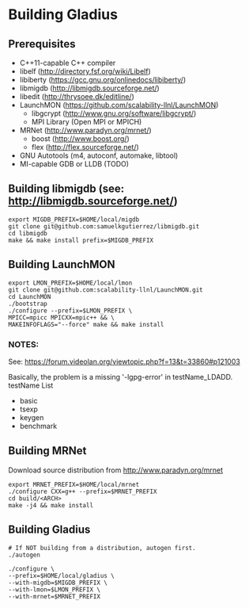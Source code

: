 # Building Gladius

## Prerequisites
- C++11-capable C++ compiler
- libelf (http://directory.fsf.org/wiki/Libelf)
- libiberty (https://gcc.gnu.org/onlinedocs/libiberty/)
- libmigdb (http://libmigdb.sourceforge.net/)
- libedit (http://thrysoee.dk/editline/)
- LaunchMON (https://github.com/scalability-llnl/LaunchMON)
    - libgcrypt (http://www.gnu.org/software/libgcrypt/)
    - MPI Library (Open MPI or MPICH)
- MRNet (http://www.paradyn.org/mrnet/)
    - boost (http://www.boost.org/)
    - flex (http://flex.sourceforge.net/)
- GNU Autotools (m4, autoconf, automake, libtool)
- MI-capable GDB or LLDB (TODO)

## Building libmigdb (see: http://libmigdb.sourceforge.net/)
```
export MIGDB_PREFIX=$HOME/local/migdb
git clone git@github.com:samuelkgutierrez/libmigdb.git
cd libmigdb
make && make install prefix=$MIGDB_PREFIX
```

## Building LaunchMON
```
export LMON_PREFIX=$HOME/local/lmon
git clone git@github.com:scalability-llnl/LaunchMON.git
cd LaunchMON
./bootstrap
./configure --prefix=$LMON_PREFIX \
MPICC=mpicc MPICXX=mpic++ && \
MAKEINFOFLAGS="--force" make && make install
```
### NOTES:
See: https://forum.videolan.org/viewtopic.php?f=13&t=33860#p121003

Basically, the problem is a missing '-lgpg-error' in testName_LDADD.
testName List
- basic
- tsexp
- keygen
- benchmark

## Building MRNet
Download source distribution from http://www.paradyn.org/mrnet

```
export MRNET_PREFIX=$HOME/local/mrnet
./configure CXX=g++ --prefix=$MRNET_PREFIX
cd build/<ARCH>
make -j4 && make install
```

## Building Gladius
```
# If NOT building from a distribution, autogen first.
./autogen
```

```
./configure \
--prefix=$HOME/local/gladius \
--with-migdb=$MIGDB_PREFIX \
--with-lmon=$LMON_PREFIX \
--with-mrnet=$MRNET_PREFIX
```

